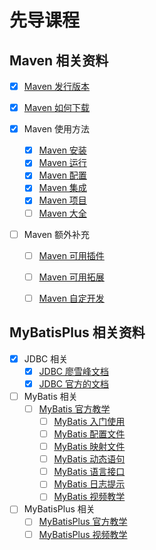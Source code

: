 # 先导课程

## Maven 相关资料

-   [x] [Maven 发行版本](https://maven.apache.org/docs/history.html)

-   [x] [Maven 如何下载](https://maven.apache.org/download.cgi)

-   [x] Maven 使用方法

    -   [x] [Maven 安装](https://maven.apache.org/install.html)
    -   [x] [Maven 运行](https://maven.apache.org/run.html)
    -   [x] [Maven 配置](https://maven.apache.org/configure.html)
    -   [x] [Maven 集成](https://maven.apache.org/ide.html)
    -   [x] [Maven 项目](https://maven.apache.org/guides/getting-started/maven-in-five-minutes.html)
    -   [ ] [Maven 大全](https://maven.apache.org/guides/getting-started/index.html)
    
-   [ ] Maven 额外补充

    -   [ ] [Maven 可用插件](https://maven.apache.org/plugins/index.html)
    -   [ ] [Maven 可用拓展](https://maven.apache.org/extensions/index.html)
    -   [ ] [Maven 自定开发](https://maven.apache.org/plugin-developers/index.html)


## MyBatisPlus 相关资料

-   [x] JDBC 相关
    -   [x] [JDBC 廖雪峰文档](https://liaoxuefeng.com/books/java/jdbc/basic/index.html)
    -   [x] [JDBC 官方的文档](https://docs.oracle.com/javase/8/docs/technotes/guides/jdbc/)
-   [ ] MyBatis 相关
    -   [ ] [MyBatis 官方教学](https://mybatis.org/mybatis-3/index.html)
        -   [ ] [MyBatis 入门使用](https://mybatis.org/mybatis-3/getting-started.html)
        -   [ ] [MyBatis 配置文件](https://mybatis.org/mybatis-3/configuration.html)
        -   [ ] [MyBatis 映射文件](https://mybatis.org/mybatis-3/sqlmap-xml.html)
        -   [ ] [MyBatis 动态语句](https://mybatis.org/mybatis-3/dynamic-sql.html)
        -   [ ] [MyBatis 语言接口](https://mybatis.org/mybatis-3/java-api.html)
        -   [ ] [MyBatis 日志提示](https://mybatis.org/mybatis-3/logging.html)
        -   [ ] [MyBatis 视频教学](https://www.bilibili.com/video/BV1mW411M737/?vd_source=c92c89dbfcf9cc30c48086469621f35b)
-   [ ] MyBatisPlus 相关
    -   [ ] [MyBatisPlus 官方教学](https://baomidou.com/introduce/)
    -   [ ] [MyBatisPlus 视频教学](https://www.bilibili.com/video/BV1Ds411E76Y/?vd_source=c92c89dbfcf9cc30c48086469621f35b)